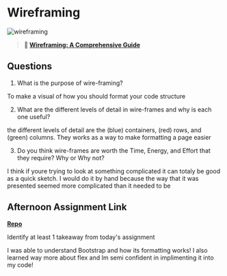 # Wireframing

![wireframing](https://bcw.blob.core.windows.net/public/img/courses/2293087935019893)

> **📖 [Wireframing: A Comprehensive Guide](https://codeworksacademy.com/fs-student-guide/resources/wk1/06-Wireframing)**

## Questions

1. What is the purpose of wire-framing? 

To make a visual of how you should format your code structure

2. What are the different levels of detail in wire-frames and why is each one useful?

the different levels of detail are the (blue) containers, (red) rows, and (green) columns. They works as a way to make formatting a page easier

3. Do you think wire-frames are worth the Time, Energy, and Effort that they require? Why or Why not?

I think if youre trying to look at something complicated it can totaly be good as a quick sketch. I would do it by hand because the way that it was presented seemed more complicated than it needed to be

## Afternoon Assignment Link

**[Repo](https://github.com/Tmontandon/bootstrapCloneSite)**

Identify at least 1 takeaway from today's assignment

I was able to understand Bootstrap and how its formatting works! I also learned way more about flex and Im semi confident in implimenting it into my code!